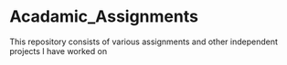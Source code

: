 # Acadamic_Assignments
This repository consists of various assignments  and other independent projects I have worked on
